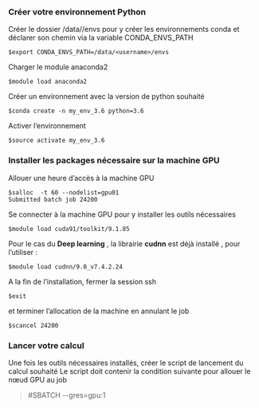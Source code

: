 ### Créer votre  environnement Python 
Créer le dossier /data/<username>/envs pour y créer les environnements conda et déclarer son chemin via la variable CONDA_ENVS_PATH
```
$export CONDA_ENVS_PATH=/data/<username>/envs
```
Charger le module  anaconda2
```
$module load anaconda2
```
Créer un environnement avec la version de python souhaité
```
$conda create -n my_env_3.6 python=3.6
```
Activer l’environnement 
```
$source activate my_env_3.6
```
### Installer les packages nécessaire sur la machine GPU
Allouer une heure d’accès à la machine GPU
```
$salloc  -t 60 --nodelist=gpu01  
Submitted batch job 24200
```
Se connecter à la machine GPU pour y installer les outils nécessaires 

```$ssh gpu01
$module load cuda91/toolkit/9.1.85
```
 Pour le cas du **Deep learning** , la librairie **cudnn** est déjà installé , pour l’utiliser :
```
$module load cudnn/9.0_v7.4.2.24 
```
A la fin de l’installation, fermer la session ssh 
```              
$exit
```
et terminer l’allocation de la machine en annulant le job 
```
$scancel 24200
```
### Lancer votre calcul 
Une fois les outils nécessaires installés, créer le script de lancement du calcul souhaité 
Le script doit contenir la condition suivante pour allouer le nœud GPU au job 
  >   #SBATCH --gres=gpu:1


